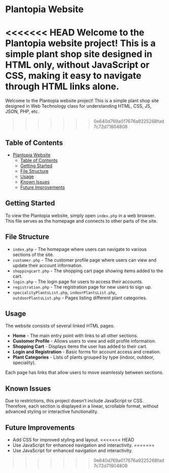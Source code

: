 # Plantopia Website

<<<<<<< HEAD
Welcome to the Plantopia website project! This is a simple plant shop site designed in HTML only, without JavaScript or CSS, making it easy to navigate through HTML links alone.
=======
Welcome to the Plantopia website project! This is a simple plant shop site designed in Web Technology class for understanding HTML, CSS, JS, JSON, PHP, etc.
>>>>>>> 0e640d769a017676a9225268fad7c72d71804808

## Table of Contents
- [Plantopia Website](#plantopia-website)
  - [Table of Contents](#table-of-contents)
  - [Getting Started](#getting-started)
  - [File Structure](#file-structure)
  - [Usage](#usage)
  - [Known Issues](#known-issues)
  - [Future Improvements](#future-improvements)

## Getting Started

To view the Plantopia website, simply open `index.php` in a web browser. This file serves as the homepage and connects to other parts of the site.

## File Structure

- `index.php` - The homepage where users can navigate to various sections of the site.
- `customer.php` - The customer profile page where users can view and update their account information.
- `shoppingcart.php` - The shopping cart page showing items added to the cart.
- `login.php` - The login page for users to access their accounts.
- `registration.php` - The registration page for new users to sign up.
- `specialityPlantsList.php`, `indoorPlantsList.php`, `outdoorPlantsList.php` - Pages listing different plant categories.

## Usage

The website consists of several linked HTML pages:
- **Home** - The main entry point with links to all other sections.
- **Customer Profile** - Allows users to view and edit profile information.
- **Shopping Cart** - Displays items the user has added to their cart.
- **Login and Registration** - Basic forms for account access and creation.
- **Plant Categories** - Lists of plants grouped by type (indoor, outdoor, speciality).

Each page has links that allow users to move seamlessly between sections.

## Known Issues

Due to restrictions, this project doesn’t include JavaScript or CSS. Therefore, each section is displayed in a linear, scrollable format, without advanced styling or interactive functionality.

## Future Improvements

- Add CSS for improved styling and layout.
<<<<<<< HEAD
- Use JavaScript for enhanced navigation and interactivity.
=======
- Use JavaScript for enhanced navigation and interactivity.
>>>>>>> 0e640d769a017676a9225268fad7c72d71804808
